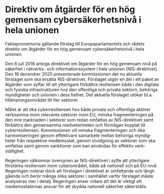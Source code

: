 # Direktiv om åtgärder för en hög gemensam cybersäkerhetsnivå i hela unionen

Faktapromemoria gällande förslag till Europa­parla­mentets och rådets direktiv om åtgärder för en hög gemen­sam cyber­säker­hets­nivå i hela unionen.

Den 6 juli 2016 antogs direk­tivet om åtgärder för en hög gemen­sam nivå på säkerhet i nätverks\- och informations­system i hela unionen (NIS\-direktivet). Den 16 december 2020 presen­terade kom­mis­sionen det nu aktuella förslaget som ska ersätta NIS\-direktivet. Förslaget utgör en del i ett paket av åtgärder som syftar till att ytter­ligare förbättra resili­ensen både i den digitala och fysiska infra­struk­turen hos den offentliga och privata sektorn, behöriga myndig­heter och unionen i dess helhet. Det aktuella förslaget utökar bl.a. tillämp­nings­området till fler sektorer.

Målet är att öka cyber­resili­ensen hos både privata och offen­tliga aktörer verk­samma inom relevanta sektorer inom EU, minska frag­men­teringen på den inre marknaden i sektorer som redan omfattas av NIS\-direktivet samt förbättra den gemen­samma medveten­heten och förmågan kopplat till cyber­resiliensen. Kom­mis­sionen vill minska fragmen­teringen och öka harmoni­seringen genom effektivare sam­arbete mellan behöriga myndig­heter från respektive medlems­stat, genom utvidgning av sektorer som ska omfattas samt genom sank­tioner som kan använ­das för effektiv verk­ställighet.

Regeringen välkomnar översynen av NIS\-direktivet i syfte att ytterligare förstärka resili­ensen inom cyber­området, både på nationell och på EU\-nivå. Regeringen noterar dock att förslagen i direktivet är omfattande och långt­gående och berör många olika sektorer i samhället varför förslaget måste analy­seras mer i detalj. Regeringen anser vidare att det är viktigt att medlems­staternas ansvar för att skydda nationell säkerhet säker­ställs.
